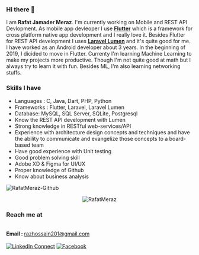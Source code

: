 ### Hi there 👋

I am <strong>Rafat Jamader Meraz</strong>. I'm currently working on Mobile and REST API Devlopment. As mobile app devleoper I use <strong>[Flutter](https://flutter.dev/)</strong> which is a framework for cross platform native app development and I really love it. Besides Flutter for REST API development I uses <strong>[Laravel Lumen](https://lumen.laravel.com/)</strong> and it's quite good for me. 
I have worked as an Android developer about 3 years. In the beginning of 2019, I dicided to move in Flutter.
Currenty I'm learning Machine Learning to make my projects more productive. Though I'm not quite good at math but I always try to learn it with fun. Besides ML, I'm also learning networking stuffs. 

### Skills I have
- Languages : C, Java, Dart, PHP, Python
- Frameworks : Flutter, Laravel, Laravel Lumen
- Database: MySQL, SQL Server, SQLite, Postgresql
- Know the REST API development with Lumen
- Strong knowledge in RESTful web-services/API
- Experience with architecture design concepts and techniques and have the ability to communicate and evangelize those concepts to a board-based team 
- Have good experience with Unit testing
- Good problem solving skill 
- Adobe XD & Figma for UI/UX
- Proper knowledge of Github
- Know about business analysis

<p align="left"> <img src="https://github-readme-stats.vercel.app/api?username=RafatMeraz&show_icons=true" alt="RafatMeraz-Github" /> </h1>

<p align="center"> <img src="https://github-readme-stats.vercel.app/api/top-langs/?username=RafatMeraz&show_icons=true" alt="RafatMeraz" /> </h1>

### Reach me at
<br><strong>Email : </strong> razhossain201@gmail.com<br><br>[![LinkedIn Connect](https://img.shields.io/badge/%20-Connect-black?color=14171A&labelColor=212121&logo=linkedin&logoColor=ffffff)](https://www.linkedin.com/in/rafatjamadermaraz/)&#9;[![Facebook](https://img.shields.io/badge/%20-Follow-black?color=14171A&labelColor=050404&logo=facebook&logoColor=ffffff)](https://www.facebook.com/profile.php?id=100009781590567)
